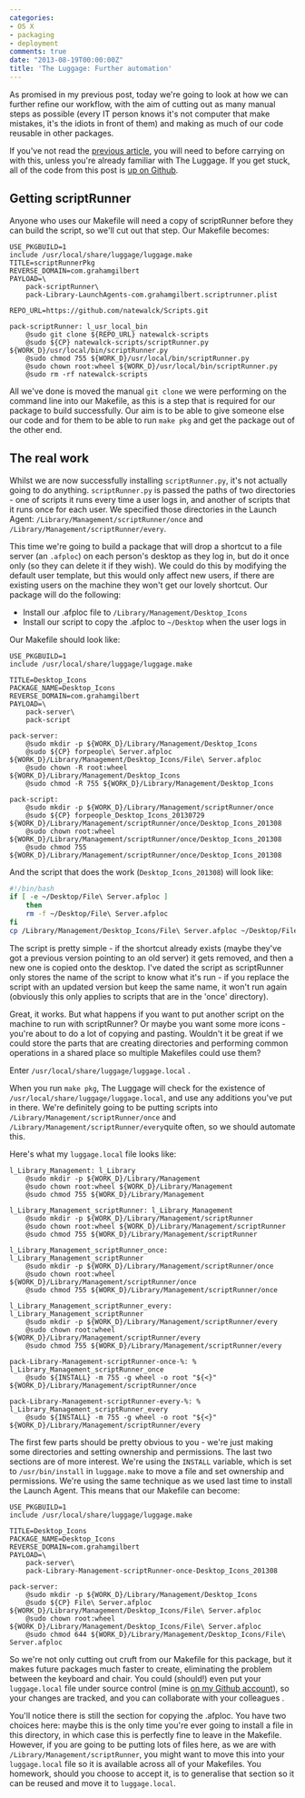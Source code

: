 ```yaml
---
categories:
- OS X
- packaging
- deployment
comments: true
date: "2013-08-19T00:00:00Z"
title: 'The Luggage: Further automation'
---
```

As promised in my previous post, today we're going to look at how we can further refine our workflow, with the aim of cutting out as many manual steps as possible (every IT person knows it's not computer that make mistakes, it's the idiots in front of them) and making as much of our code reusable in other packages.

If you've not read the [previous article](http://grahamgilbert.com/blog/2013/08/09/the-luggage-an-introduction/), you will need to before carrying on with this, unless you're already familiar with The Luggage. If you get stuck, all of the code from this post is [up on Github](https://github.com/grahamgilbert/the-luggage-post-201308).<!--more-->

## Getting scriptRunner

Anyone who uses our Makefile will need a copy of scriptRunner before they can build the script, so we'll cut out that step. Our Makefile becomes:

```
USE_PKGBUILD=1
include /usr/local/share/luggage/luggage.make
TITLE=scriptRunnerPkg
REVERSE_DOMAIN=com.grahamgilbert
PAYLOAD=\
	pack-scriptRunner\
	pack-Library-LaunchAgents-com.grahamgilbert.scriptrunner.plist

REPO_URL=https://github.com/natewalck/Scripts.git

pack-scriptRunner: l_usr_local_bin
	@sudo git clone ${REPO_URL} natewalck-scripts
	@sudo ${CP} natewalck-scripts/scriptRunner.py ${WORK_D}/usr/local/bin/scriptRunner.py
	@sudo chmod 755 ${WORK_D}/usr/local/bin/scriptRunner.py
	@sudo chown root:wheel ${WORK_D}/usr/local/bin/scriptRunner.py
	@sudo rm -rf natewalck-scripts
```

All we've done is moved the manual ``git clone`` we were performing on the command line into our Makefile, as this is a step that is required for our package to build successfully. Our aim is to be able to give someone else our code and for them to be able to run ``make pkg`` and get the package out of the other end.

## The real work

Whilst we are now successfully installing ``scriptRunner.py``, it's not actually going to do anything. ``scriptRunner.py`` is passed the paths of two directories - one of scripts it runs every time a user logs in, and another of scripts that it runs once for each user. We specified those directories in the Launch Agent: ``/Library/Management/scriptRunner/once`` and ``/Library/Management/scriptRunner/every``.

This time we're going to build a package that will drop a shortcut to a file server (an ``.afploc``) on each person's desktop as they log in, but do it once only (so they can delete it if they wish). We could do this by modifying the default user template, but this would only affect new users, if there are existing users on the machine they won't get our lovely shortcut. Our package will do the following:

* Install our .afploc file to ``/Library/Management/Desktop_Icons``
* Install our script to copy the .afploc to ``~/Desktop`` when the user logs in

Our Makefile should look like:

```
USE_PKGBUILD=1
include /usr/local/share/luggage/luggage.make

TITLE=Desktop_Icons
PACKAGE_NAME=Desktop_Icons
REVERSE_DOMAIN=com.grahamgilbert
PAYLOAD=\
	pack-server\
	pack-script
	
pack-server:
	@sudo mkdir -p ${WORK_D}/Library/Management/Desktop_Icons
	@sudo ${CP} forpeople\ Server.afploc ${WORK_D}/Library/Management/Desktop_Icons/File\ Server.afploc
	@sudo chown -R root:wheel ${WORK_D}/Library/Management/Desktop_Icons
	@sudo chmod -R 755 ${WORK_D}/Library/Management/Desktop_Icons
	
pack-script:
	@sudo mkdir -p ${WORK_D}/Library/Management/scriptRunner/once
	@sudo ${CP} forpeople_Desktop_Icons_20130729 ${WORK_D}/Library/Management/scriptRunner/once/Desktop_Icons_201308
	@sudo chown root:wheel ${WORK_D}/Library/Management/scriptRunner/once/Desktop_Icons_201308
	@sudo chmod 755 ${WORK_D}/Library/Management/scriptRunner/once/Desktop_Icons_201308
```

And the script that does the work (``Desktop_Icons_201308``) will look like:

``` bash
#!/bin/bash
if [ -e ~/Desktop/File\ Server.afploc ]
    then
    rm -f ~/Desktop/File\ Server.afploc
fi
cp /Library/Management/Desktop_Icons/File\ Server.afploc ~/Desktop/File\ Server.afploc
```

The script is pretty simple - if the shortcut already exists (maybe they've got a previous version pointing to an old server) it gets removed, and then a new one is copied onto the desktop. I've dated the script as scriptRunner only stores the name of the script to know what it's run - if you replace the script with an updated version but keep the same name, it won't run again (obviously this only applies to scripts that are in the 'once' directory).

Great, it works. But what happens if you want to put another script on the machine to run with scriptRunner? Or maybe you want some more icons - you're about to do a lot of copying and pasting. Wouldn't it be great if we could store the parts that are creating directories and performing common operations in a shared place so multiple Makefiles could use them?

Enter ``/usr/local/share/luggage/luggage.local`` .

When you run ``make pkg``, The Luggage will check for the existence of ``/usr/local/share/luggage/luggage.local``, and use any additions you've put in there. We're definitely going to be putting scripts into ``/Library/Management/scriptRunner/once`` and ``/Library/Management/scriptRunner/every``quite often, so we should automate this.

Here's what my ``luggage.local`` file looks like:

```
l_Library_Management: l_Library
	@sudo mkdir -p ${WORK_D}/Library/Management
	@sudo chown root:wheel ${WORK_D}/Library/Management
	@sudo chmod 755 ${WORK_D}/Library/Management

l_Library_Management_scriptRunner: l_Library_Management
	@sudo mkdir -p ${WORK_D}/Library/Management/scriptRunner
	@sudo chown root:wheel ${WORK_D}/Library/Management/scriptRunner
	@sudo chmod 755 ${WORK_D}/Library/Management/scriptRunner

l_Library_Management_scriptRunner_once: l_Library_Management_scriptRunner
	@sudo mkdir -p ${WORK_D}/Library/Management/scriptRunner/once
	@sudo chown root:wheel ${WORK_D}/Library/Management/scriptRunner/once
	@sudo chmod 755 ${WORK_D}/Library/Management/scriptRunner/once
	
l_Library_Management_scriptRunner_every: l_Library_Management_scriptRunner
	@sudo mkdir -p ${WORK_D}/Library/Management/scriptRunner/every
	@sudo chown root:wheel ${WORK_D}/Library/Management/scriptRunner/every
	@sudo chmod 755 ${WORK_D}/Library/Management/scriptRunner/every

pack-Library-Management-scriptRunner-once-%: % l_Library_Management_scriptRunner_once
	@sudo ${INSTALL} -m 755 -g wheel -o root "${<}" ${WORK_D}/Library/Management/scriptRunner/once
	
pack-Library-Management-scriptRunner-every-%: % l_Library_Management_scriptRunner_every
	@sudo ${INSTALL} -m 755 -g wheel -o root "${<}" ${WORK_D}/Library/Management/scriptRunner/every
```

The first few parts should be pretty obvious to you - we're just making some directories and setting ownership and permissions. The last two sections are of more interest. We're using the ``INSTALL`` variable, which is set to ``/usr/bin/install`` in ``luggage.make`` to move a file and set ownership and permissions. We're using the same technique as we used last time to install the Launch Agent. This means that our Makefile can become:

```
USE_PKGBUILD=1
include /usr/local/share/luggage/luggage.make

TITLE=Desktop_Icons
PACKAGE_NAME=Desktop_Icons
REVERSE_DOMAIN=com.grahamgilbert
PAYLOAD=\
	pack-server\
	pack-Library-Management-scriptRunner-once-Desktop_Icons_201308
	
pack-server:
	@sudo mkdir -p ${WORK_D}/Library/Management/Desktop_Icons
	@sudo ${CP} File\ Server.afploc ${WORK_D}/Library/Management/Desktop_Icons/File\ Server.afploc
	@sudo chown root:wheel ${WORK_D}/Library/Management/Desktop_Icons/File\ Server.afploc
	@sudo chmod 644 ${WORK_D}/Library/Management/Desktop_Icons/File\ Server.afploc
```

So we're not only cutting out cruft from our Makefile for this package, but it makes future packages much faster to create, eliminating the problem between the keyboard and chair. You could (should!) even put your ``luggage.local`` file under source control (mine is [on my Github account](https://github.com/grahamgilbert/luggage_local)), so your changes are tracked, and you can collaborate with your colleagues .

You'll notice there is still the section for copying the .afploc. You have two choices here: maybe this is the only time you're ever going to install a file in this directory, in which case this is perfectly fine to leave in the Makefile. However, if you are going to be putting lots of files here, as we are with ``/Library/Management/scriptRunner``, you might want to move this into your ``luggage.local`` file so it is available across all of your Makefiles. You homework, should you choose to accept it, is to generalise that section so it can be reused and move it to ``luggage.local``.